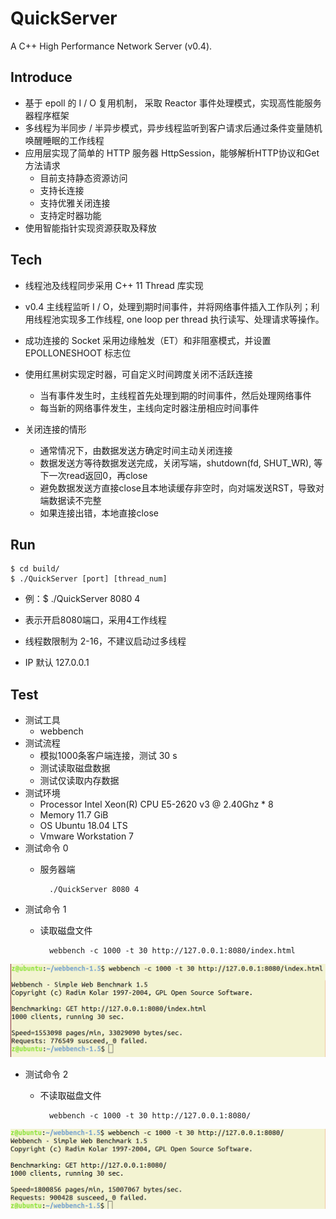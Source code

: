 # QuickServer
A C++ High Performance Network Server (v0.4).

## Introduce
 * 基于 epoll 的 I / O 复用机制， 采取 Reactor 事件处理模式，实现高性能服务器程序框架
 * 多线程为半同步 / 半异步模式，异步线程监听到客户请求后通过条件变量随机唤醒睡眠的工作线程
 * 应用层实现了简单的 HTTP 服务器 HttpSession，能够解析HTTP协议和Get方法请求
 	* 目前支持静态资源访问
	* 支持长连接
	* 支持优雅关闭连接
	* 支持定时器功能
 * 使用智能指针实现资源获取及释放
	

## Tech
 * 线程池及线程同步采用 C++ 11 Thread 库实现

 * v0.4 主线程监听 I / O，处理到期时间事件，并将网络事件插入工作队列；利用线程池实现多工作线程, one loop per thread 执行读写、处理请求等操作。

 * 成功连接的 Socket 采用边缘触发（ET）和非阻塞模式，并设置 EPOLLONESHOOT 标志位
 
 * 使用红黑树实现定时器，可自定义时间跨度关闭不活跃连接
   * 当有事件发生时，主线程首先处理到期的时间事件，然后处理网络事件
   * 每当新的网络事件发生，主线向定时器注册相应时间事件

 * 关闭连接的情形
   * 通常情况下，由数据发送方确定时间主动关闭连接
   * 数据发送方等待数据发送完成，关闭写端，shutdown(fd, SHUT_WR), 等下一次read返回0，再close
   * 避免数据发送方直接close且本地读缓存非空时，向对端发送RST，导致对端数据读不完整
   * 如果连接出错，本地直接close

## Run  
	$ cd build/
	$ ./QuickServer [port] [thread_num]
	  
	  
  * 例：$ ./QuickServer 8080 4 
  
  * 表示开启8080端口，采用4工作线程
  
  * 线程数限制为 2-16，不建议启动过多线程
  
  * IP 默认 127.0.0.1

## Test
* 测试工具  
	* webbench
* 测试流程
	* 模拟1000条客户端连接，测试 30 s
	* 测试读取磁盘数据
	* 测试仅读取内存数据
* 测试环境
	* Processor Intel Xeon(R) CPU E5-2620 v3 @ 2.40Ghz * 8
	* Memory 11.7 GiB
	* OS Ubuntu 18.04 LTS
	* Vmware Workstation 7
* 测试命令 0  
	* 服务器端	 

			./QuickServer 8080 4 
* 测试命令 1
	* 读取磁盘文件

			webbench -c 1000 -t 30 http://127.0.0.1:8080/index.html

![IO-affected](https://github.com/Heathcliff4689/QuickServer/blob/v0.3/test/IO_imfe.png)
* 测试命令 2
	* 不读取磁盘文件

			webbench -c 1000 -t 30 http://127.0.0.1:8080/

![Non-IO impacted](https://github.com/Heathcliff4689/QuickServer/blob/v0.3/test/NON-IO_imfe.png)



	
